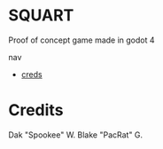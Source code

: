 # SQUART
Proof of concept game made in godot 4

nav
- [creds](#Credits)

# Credits
Dak "Spookee" W.
Blake "PacRat" G.
